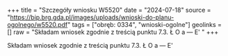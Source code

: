 +++
title = "Szczegóły wniosku W5520"
date = "2024-07-18"
source = "https://bip.brg.gda.pl/images/uploads/wnioski-do-planu-ogolnego/w5520.pdf"
tags = ["obręb: 0334", "wnioski-ogolne"]
geolinks = []
raw = "Składam wniosek zgodnie z treścią punktu 7.3. Ł O a — E' "
+++

Składam wniosek zgodnie z treścią punktu 7.3.
Ł O
a — E'



